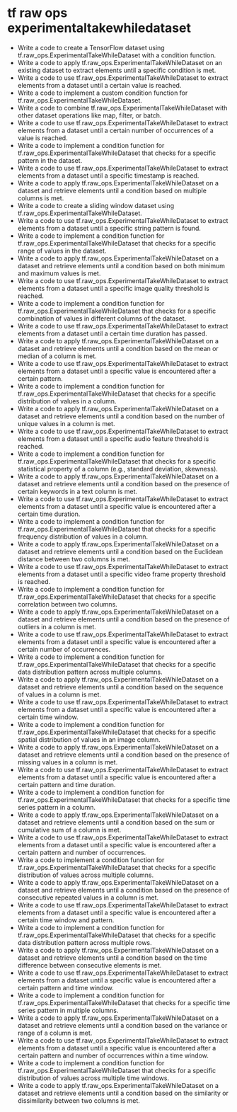 # tf raw ops experimentaltakewhiledataset

- Write a code to create a TensorFlow dataset using tf.raw_ops.ExperimentalTakeWhileDataset with a condition function.
- Write a code to apply tf.raw_ops.ExperimentalTakeWhileDataset on an existing dataset to extract elements until a specific condition is met.
- Write a code to use tf.raw_ops.ExperimentalTakeWhileDataset to extract elements from a dataset until a certain value is reached.
- Write a code to implement a custom condition function for tf.raw_ops.ExperimentalTakeWhileDataset.
- Write a code to combine tf.raw_ops.ExperimentalTakeWhileDataset with other dataset operations like map, filter, or batch.
- Write a code to use tf.raw_ops.ExperimentalTakeWhileDataset to extract elements from a dataset until a certain number of occurrences of a value is reached.
- Write a code to implement a condition function for tf.raw_ops.ExperimentalTakeWhileDataset that checks for a specific pattern in the dataset.
- Write a code to use tf.raw_ops.ExperimentalTakeWhileDataset to extract elements from a dataset until a specific timestamp is reached.
- Write a code to apply tf.raw_ops.ExperimentalTakeWhileDataset on a dataset and retrieve elements until a condition based on multiple columns is met.
- Write a code to create a sliding window dataset using tf.raw_ops.ExperimentalTakeWhileDataset.
- Write a code to use tf.raw_ops.ExperimentalTakeWhileDataset to extract elements from a dataset until a specific string pattern is found.
- Write a code to implement a condition function for tf.raw_ops.ExperimentalTakeWhileDataset that checks for a specific range of values in the dataset.
- Write a code to apply tf.raw_ops.ExperimentalTakeWhileDataset on a dataset and retrieve elements until a condition based on both minimum and maximum values is met.
- Write a code to use tf.raw_ops.ExperimentalTakeWhileDataset to extract elements from a dataset until a specific image quality threshold is reached.
- Write a code to implement a condition function for tf.raw_ops.ExperimentalTakeWhileDataset that checks for a specific combination of values in different columns of the dataset.
- Write a code to use tf.raw_ops.ExperimentalTakeWhileDataset to extract elements from a dataset until a certain time duration has passed.
- Write a code to apply tf.raw_ops.ExperimentalTakeWhileDataset on a dataset and retrieve elements until a condition based on the mean or median of a column is met.
- Write a code to use tf.raw_ops.ExperimentalTakeWhileDataset to extract elements from a dataset until a specific value is encountered after a certain pattern.
- Write a code to implement a condition function for tf.raw_ops.ExperimentalTakeWhileDataset that checks for a specific distribution of values in a column.
- Write a code to apply tf.raw_ops.ExperimentalTakeWhileDataset on a dataset and retrieve elements until a condition based on the number of unique values in a column is met.
- Write a code to use tf.raw_ops.ExperimentalTakeWhileDataset to extract elements from a dataset until a specific audio feature threshold is reached.
- Write a code to implement a condition function for tf.raw_ops.ExperimentalTakeWhileDataset that checks for a specific statistical property of a column (e.g., standard deviation, skewness).
- Write a code to apply tf.raw_ops.ExperimentalTakeWhileDataset on a dataset and retrieve elements until a condition based on the presence of certain keywords in a text column is met.
- Write a code to use tf.raw_ops.ExperimentalTakeWhileDataset to extract elements from a dataset until a specific value is encountered after a certain time duration.
- Write a code to implement a condition function for tf.raw_ops.ExperimentalTakeWhileDataset that checks for a specific frequency distribution of values in a column.
- Write a code to apply tf.raw_ops.ExperimentalTakeWhileDataset on a dataset and retrieve elements until a condition based on the Euclidean distance between two columns is met.
- Write a code to use tf.raw_ops.ExperimentalTakeWhileDataset to extract elements from a dataset until a specific video frame property threshold is reached.
- Write a code to implement a condition function for tf.raw_ops.ExperimentalTakeWhileDataset that checks for a specific correlation between two columns.
- Write a code to apply tf.raw_ops.ExperimentalTakeWhileDataset on a dataset and retrieve elements until a condition based on the presence of outliers in a column is met.
- Write a code to use tf.raw_ops.ExperimentalTakeWhileDataset to extract elements from a dataset until a specific value is encountered after a certain number of occurrences.
- Write a code to implement a condition function for tf.raw_ops.ExperimentalTakeWhileDataset that checks for a specific data distribution pattern across multiple columns.
- Write a code to apply tf.raw_ops.ExperimentalTakeWhileDataset on a dataset and retrieve elements until a condition based on the sequence of values in a column is met.
- Write a code to use tf.raw_ops.ExperimentalTakeWhileDataset to extract elements from a dataset until a specific value is encountered after a certain time window.
- Write a code to implement a condition function for tf.raw_ops.ExperimentalTakeWhileDataset that checks for a specific spatial distribution of values in an image column.
- Write a code to apply tf.raw_ops.ExperimentalTakeWhileDataset on a dataset and retrieve elements until a condition based on the presence of missing values in a column is met.
- Write a code to use tf.raw_ops.ExperimentalTakeWhileDataset to extract elements from a dataset until a specific value is encountered after a certain pattern and time duration.
- Write a code to implement a condition function for tf.raw_ops.ExperimentalTakeWhileDataset that checks for a specific time series pattern in a column.
- Write a code to apply tf.raw_ops.ExperimentalTakeWhileDataset on a dataset and retrieve elements until a condition based on the sum or cumulative sum of a column is met.
- Write a code to use tf.raw_ops.ExperimentalTakeWhileDataset to extract elements from a dataset until a specific value is encountered after a certain pattern and number of occurrences.
- Write a code to implement a condition function for tf.raw_ops.ExperimentalTakeWhileDataset that checks for a specific distribution of values across multiple columns.
- Write a code to apply tf.raw_ops.ExperimentalTakeWhileDataset on a dataset and retrieve elements until a condition based on the presence of consecutive repeated values in a column is met.
- Write a code to use tf.raw_ops.ExperimentalTakeWhileDataset to extract elements from a dataset until a specific value is encountered after a certain time window and pattern.
- Write a code to implement a condition function for tf.raw_ops.ExperimentalTakeWhileDataset that checks for a specific data distribution pattern across multiple rows.
- Write a code to apply tf.raw_ops.ExperimentalTakeWhileDataset on a dataset and retrieve elements until a condition based on the time difference between consecutive elements is met.
- Write a code to use tf.raw_ops.ExperimentalTakeWhileDataset to extract elements from a dataset until a specific value is encountered after a certain pattern and time window.
- Write a code to implement a condition function for tf.raw_ops.ExperimentalTakeWhileDataset that checks for a specific time series pattern in multiple columns.
- Write a code to apply tf.raw_ops.ExperimentalTakeWhileDataset on a dataset and retrieve elements until a condition based on the variance or range of a column is met.
- Write a code to use tf.raw_ops.ExperimentalTakeWhileDataset to extract elements from a dataset until a specific value is encountered after a certain pattern and number of occurrences within a time window.
- Write a code to implement a condition function for tf.raw_ops.ExperimentalTakeWhileDataset that checks for a specific distribution of values across multiple time windows.
- Write a code to apply tf.raw_ops.ExperimentalTakeWhileDataset on a dataset and retrieve elements until a condition based on the similarity or dissimilarity between two columns is met.